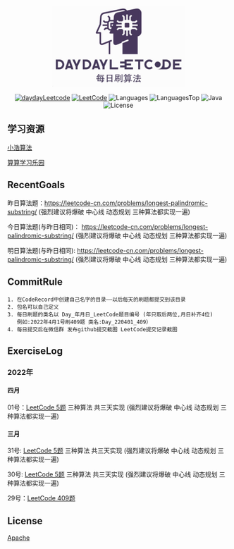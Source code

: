 <div align="center">

<a href="https://github.com/day-day-leetcode">
<img src="./logo.jpg" width="300" alt="DayDayLeetcode" />
</a>

[![daydayLeetcode](https://img.shields.io/badge/%E6%AF%8F%E6%97%A5%E5%88%B7%E7%AE%97%E6%B3%95-DayDayLeetcode-blue)](https://github.com/day-day-leetcode)
[![LeetCode](https://img.shields.io/badge/LeetCode-zh-yellowgreen)](https://leetcode-cn.com/)
![Languages](https://img.shields.io/github/languages/count/day-day-leetcode/CodeRecord?color=importantd)
![LanguagesTop](https://img.shields.io/github/languages/top/day-day-leetcode/CodeRecord?color=red)
![Java](https://img.shields.io/badge/Java-1.8-brightgreen)
![License](https://img.shields.io/badge/License-Apache-9cf)

</div>

## 学习资源
[小浩算法](https://www.geekxh.com/0.01.%E6%8C%87%E5%AF%BC%E5%AD%A6%E4%B9%A0/021.html#_01%E3%80%81%E7%AE%97%E6%B3%95%E5%AF%B9%E4%B8%AA%E4%BA%BA%E7%9A%84%E6%84%8F%E4%B9%89)

[算算学习乐园](https://suansuan.tech/blog/1_32%E4%B8%AAJava%E9%9D%A2%E8%AF%95%E5%BF%85%E8%80%83%E7%82%B9/1-%E5%BC%80%E7%AF%87%EF%BC%9A%E5%BB%BA%E7%AB%8B%E5%B9%B4%E8%96%AA50%E4%B8%87%E7%9A%84%E8%83%BD%E5%8A%9B%E6%A1%86%E6%9E%B6/)
## RecentGoals

昨日算法题：https://leetcode-cn.com/problems/longest-palindromic-substring/
(强烈建议将爆破 中心线 动态规划 三种算法都实现一遍)

今日算法题(与昨日相同)：
https://leetcode-cn.com/problems/longest-palindromic-substring/
 (强烈建议将爆破 中心线 动态规划 三种算法都实现一遍)

明日算法题(与昨日相同):
https://leetcode-cn.com/problems/longest-palindromic-substring/
(强烈建议将爆破 中心线 动态规划 三种算法都实现一遍)
## CommitRule
```
1. 在CodeRecord中创建自己名字的目录——以后每天的刷题都提交到该目录
2. 包名可以自己定义
3. 每日刷题的类名以 Day_年月日_LeetCode题目编号 (年只取后两位,月日补齐4位) 
   例如:2022年4月1号刷409题 类名:Day_220401_409）
4. 每日提交后在微信群 发布github提交截图 LeetCode提交记录截图
```
## ExerciseLog
### 2022年
#### 四月
01号：[LeetCode 5题](https://leetcode-cn.com/problems/longest-palindromic-substring/) 三种算法 共三天实现 (强烈建议将爆破 中心线 动态规划 三种算法都实现一遍)
#### 三月
31号: [LeetCode 5题](https://leetcode-cn.com/problems/longest-palindromic-substring/) 三种算法 共三天实现 (强烈建议将爆破 中心线 动态规划 三种算法都实现一遍)

30号: [LeetCode 5题](https://leetcode-cn.com/problems/longest-palindromic-substring/) 三种算法 共三天实现 (强烈建议将爆破 中心线 动态规划 三种算法都实现一遍)

29号：[LeetCode 409题](https://leetcode-cn.com/problems/longest-palindrome)

## License

[Apache](./LICENSE)